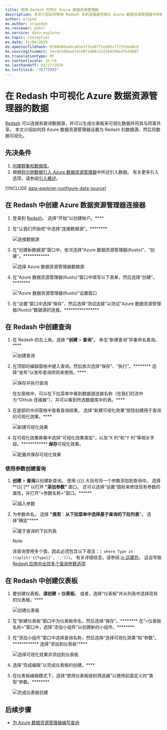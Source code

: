```yaml
---
title: 使用 Redash 可视化 Azure 数据资源管理器
description: 本文介绍如何使用 Redash 本机连接器可视化 Azure 数据资源管理器中的数据。
author: orspod
ms.author: orspodek
ms.reviewer: gabil
ms.service: data-explorer
ms.topic: conceptual
ms.date: 11/04/2019
ms.openlocfilehash: 0380689ae6ca81e3f31a07f1e205c7773fdea8c6
ms.sourcegitcommit: 2ec4b3d0bad7dc0071400c2a2264399e4fe34897
ms.translationtype: MT
ms.contentlocale: zh-CN
ms.lasthandoff: 03/27/2020
ms.locfileid: "76773955"
---
```

# <a name="visualize-data-from-azure-data-explorer-in-redash"></a>在 Redash 中可视化 Azure 数据资源管理器的数据

[Redash](https://redash.io/) 可以连接和查询数据源，并可以生成仪表板来可视化数据并将其与同事共享。 本文介绍如何将 Azure 数据资源管理器设置为 Redash 的数据源，然后将数据可视化。

## <a name="prerequisites"></a>先决条件

1. [创建群集和数据库](create-cluster-database-portal.md)。
1. 根据[将示例数据引入 Azure 数据资源管理器](ingest-sample-data.md)中所述引入数据。 有关更多引入选项，请参阅[引入概述](ingest-data-overview.md)。

[!INCLUDE [data-explorer-configure-data-source](../../includes/data-explorer-configure-data-source.md)]

## <a name="create-azure-data-explorer-connector-in-redash"></a>在 Redash 中创建 Azure 数据资源管理器连接器 

1. 登录到 [Redash](https://www.redash.io/)。 选择“开始”以创建帐户。****
1. 在“让我们开始吧”中选择“连接数据源”。********

    ![连接数据源](media/redash/connect-data-source.png)

1. 在“创建新数据源”窗口中，依次选择“Azure 数据资源管理器(Kusto)”、“创建”。************ 

    ![选择 Azure 数据资源管理器数据源](media/redash/select-adx-data-source.png)

1. 在“Azure 数据资源管理器(Kusto)”窗口中填写以下表单，然后选择“创建”。********

    ![“Azure 数据资源管理器(Kusto)”设置窗口](media/redash/adx-settings-window.png)

1. 在“设置”窗口中选择“保存”，然后选择“测试连接”以测试“Azure 数据资源管理器(Kusto)”数据源的连接。****************

## <a name="create-queries-in-redash"></a>在 Redash 中创建查询

1. 在 Redash 的左上角，选择 **"创建** > **查询**"。 单击“新建查询”并重命名查询。****

    ![创建查询](media/redash/create-query.png)

1. 在顶部的编辑窗格中键入查询，然后依次选择“保存”、“执行”。******** 选择“发布”以发布查询供将来使用。****

    ![保存并执行查询](media/redash/save-and-execute-query.png)

    在左窗格中，可以在下拉菜单中看到数据源连接名称（在我们的流中为“Github 连接器”），并可以看到所选数据库中的表。**** 

1. 在底部的中间窗格中查看查询结果。 选择“新建可视化效果”按钮创建用于查询的可视化效果。****

    ![新建可视化效果](media/redash/new-visualization.png)

1. 在可视化效果屏幕中选择“可视化效果类型”，以及“X 列”和“Y 列”等相关字段。************ **保存**可视化效果。

    ![配置并保存可视化效果](media/redash/configure-visualization.png)

### <a name="create-a-query-using-a-parameter"></a>使用参数创建查询

1. **创建** > **查询**以创建新查询。 使用 {{}} 大括号将一个参数添加到查询中。 选择**{}[ ]** 以打开 **"添加参数"** 窗口。 还可以选择“设置”图标来修改现有参数的属性，并打开“<参数名称>”窗口。****** 

    ![插入参数](media/redash/insert-parameter.png)

1. 为参数命名。 选择 **"类型**：**从下拉菜单中选择基于查询的下拉列表**"。 选择“确定”****

    ![基于查询的下拉列表](media/redash/query-based-dropdown-list.png)

    > [!NOTE]
    > 该查询使用多个值，因此必须包含以下语法：`| where Type in ((split('{{Type}}', ',')))`。 有关详细信息，请参阅 [in 运算符](/azure/kusto/query/inoperator)。 这会导致 [Redash 应用中出现多个查询参数选项](https://redash.io/help/user-guide/querying/query-parameters#Serialized-Multi-Select-Query-Parametersredash.io)

## <a name="create-a-dashboard-in-redash"></a>在 Redash 中创建仪表板

1. 要创建仪表板，**请创建** > **仪表板**。 或者，选择“仪表板”并从列表中选择现有的仪表板。****

    ![创建仪表板](media/redash/create-dashboard.png)

1. 在“新建仪表板”窗口中为仪表板命名，然后选择“保存”。******** 在“<仪表板名称>”窗口中，选择“添加小组件”以创建新的小组件。******** 

1. 在“添加小组件”窗口中选择查询名称，然后选择“选择可视化效果”和“参数”。************ 选择“添加到仪表板”****

   ![选择可视化效果并添加到仪表板](media/redash/add-widget-window.png)

1. 选择“完成编辑”以完成仪表板的创建。****

1.  在仪表板编辑模式下，选择“使用仪表板级别筛选器”以使用前面定义的“类型”参数。********

    ![完成仪表板创建](media/redash/complete-dashboard.png)

## <a name="next-steps"></a>后续步骤

* [为 Azure 数据资源管理器编写查询](write-queries.md)


